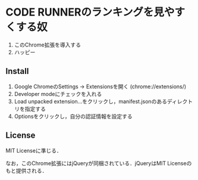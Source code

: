 CODE RUNNERのランキングを見やすくする奴
==================

1. このChrome拡張を導入する
2. ハッピー

Install
-------

1. Google ChromeのSettings -> Extensionsを開く (chrome://extensions/)
2. Developer modeにチェックを入れる
3. Load unpacked extension...をクリックし，manifest.jsonのあるディレクトリを指定する
4. Optionsをクリックし，自分の認証情報を設定する

License
-------

MIT Licenseに準じる．

なお，このChrome拡張にはjQueryが同梱されている．jQueryはMIT Licenseのもと提供される．
